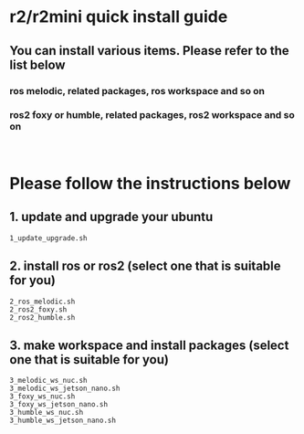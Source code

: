 # r2/r2mini quick install guide
## You can install various items. Please refer to the list below
### ros melodic, related packages, ros workspace and so on
### ros2 foxy or humble, related packages, ros2 workspace and so on

&nbsp;

# Please follow the instructions below
## 1. update and upgrade your ubuntu
```
1_update_upgrade.sh
```
## 2. install ros or ros2 (select one that is suitable for you)
```
2_ros_melodic.sh
2_ros2_foxy.sh
2_ros2_humble.sh
```
## 3. make workspace and install packages (select one that is suitable for you)
```
3_melodic_ws_nuc.sh
3_melodic_ws_jetson_nano.sh
3_foxy_ws_nuc.sh
3_foxy_ws_jetson_nano.sh
3_humble_ws_nuc.sh
3_humble_ws_jetson_nano.sh
```
